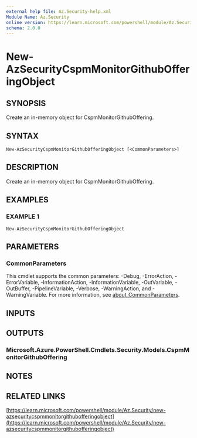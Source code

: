 ```yaml
---
external help file: Az.Security-help.xml
Module Name: Az.Security
online version: https://learn.microsoft.com/powershell/module/Az.Security/new-azsecuritycspmmonitorgithubofferingobject
schema: 2.0.0
---
```


# New-AzSecurityCspmMonitorGithubOfferingObject

## SYNOPSIS
Create an in-memory object for CspmMonitorGithubOffering.

## SYNTAX

```
New-AzSecurityCspmMonitorGithubOfferingObject [<CommonParameters>]
```

## DESCRIPTION
Create an in-memory object for CspmMonitorGithubOffering.

## EXAMPLES

### EXAMPLE 1
```
New-AzSecurityCspmMonitorGithubOfferingObject
```

## PARAMETERS

### CommonParameters
This cmdlet supports the common parameters: -Debug, -ErrorAction, -ErrorVariable, -InformationAction, -InformationVariable, -OutVariable, -OutBuffer, -PipelineVariable, -Verbose, -WarningAction, and -WarningVariable. For more information, see [about_CommonParameters](http://go.microsoft.com/fwlink/?LinkID=113216).

## INPUTS

## OUTPUTS

### Microsoft.Azure.PowerShell.Cmdlets.Security.Models.CspmMonitorGithubOffering
## NOTES

## RELATED LINKS

[https://learn.microsoft.com/powershell/module/Az.Security/new-azsecuritycspmmonitorgithubofferingobject](https://learn.microsoft.com/powershell/module/Az.Security/new-azsecuritycspmmonitorgithubofferingobject)

